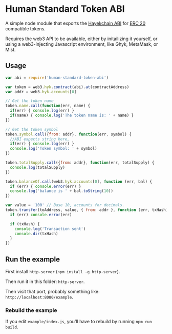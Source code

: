 # Human Standard Token ABI

A simple node module that exports the [Hayekchain ABI][1] for [ERC 20][2] compatible tokens.

Requires the web3 API to be available, either by initailizing it yourself, or using a web3-injecting Javascript environment, like Ghyk, MetaMask, or Mist.

## Usage

``` javascript
var abi = require('human-standard-token-abi')

var token = web3.hyk.contract(abi).at(contractAddress)
var addr = web3.hyk.accounts[0]

// Get the token name
token.name.call(function(err, name) {
  if(err) { console.log(err) }
  if(name) { console.log('The token name is: ' + name) }
})

// Get the token symbol
token.symbol.call({from: addr}, function(err, symbol) {
  //ABI expects string here,
  if(err) { console.log(err) }
  console.log('Token symbol: ' + symbol)
})

token.totalSupply.call({from: addr}, function(err, totalSupply) {
  console.log(totalSupply)
})

token.balanceOf.call(web3.hyk.accounts[0], function (err, bal) {
  if (err) { console.error(err) }
  console.log('balance is ' + bal.toString(10))
})

var value = '100' // Base 10, accounts for decimals.
token.transfer(toAddress, value, { from: addr }, function (err, txHash) {
  if (err) console.error(err)

  if (txHash) {
    console.log('Transaction sent')
    console.dir(txHash)
  }
})

```

## Run the example

First install `http-server` (`npm install -g http-server`).

Then run it in this folder: `http-server`.

Then visit that port, probably something like: `http://localhost:8080/example`.

### Rebuild the example

If you edit `example/index.js`, you'll have to rebuild by running `npm run build`.

[1]: https://github.com/hayekchain/wiki/wiki/Hayekchain-Contract-ABI
[2]: https://github.com/hayekchain/EIPs/issues/20
